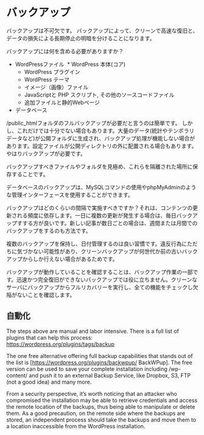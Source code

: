 # バックアップ

バックアップは不可欠です。
バックアップによって、クリーンで高速な復旧と、データの損失による長期停止の明暗を分けることになります。

バックアップには何を含める必要がありますか？

* WordPressファイル
  * WordPress 本体(コア)
  * WordPress プラグイン
  * WordPress テーマ
  * イメージ（画像）ファイル
  * JavaScriptと PHP スクリプト, その他のソースコードファイル
  * 追加ファイルと静的Webページ
* データベース

/public_htmlフォルダのフルバックアップが必要だと言うのは簡単です。
しかし、これだけでは十分でない場合もあります。大量のデータ(統計やテンポラリデータなど)が公開フォルダに生成され、バックアップ処理が機能しない場合があります。設定ファイルが公開ディレクトリの外に配置される場合もあります。やはりバックアップが必要です。

バックアップすべきファイルやフォルダを見極め、これらを隔離された場所に保存することです。

データベースのバックアップは、MySQLコマンドの使用やphpMyAdminのような管理インターフェースを使用することができます。

バックアップはどのくらいの間隔で実施すべきですか？それは、コンテンツの更新される頻度に依存します。一日に複数の更新が発生する場合は、毎日バックアップすする方が良いです。新しい記事が数日ごとの場合は、週間または月間でのバックアップをするのも方法です。

複数のバックアップを保持し、日付管理するのは良い習慣です。違反行為にただちに気づかない可能性があり、クリーンバックアップが何世代か前の古いバックアップからしか行えない場合があるためです。

バックアップが動作していることを確認することは、バックアップ作業の一部です。迅速かつ完全復旧ができないバックアップでは役に立ちません。クリーンなサーバにバックアップからフルリカバリーを実行し、全ての機能をチェックし欠陥がないことを確認します。

## 自動化

The steps above are manual and labor intensive. There is a full list of plugins that can help this process: https://wordpress.org/plugins/tags/backup

The one free alternative offering full backup capabilities that stands out of the list is [https://wordpress.org/plugins/backwpup/ BackWPup]. The free version can be used to save your complete installation including /wp-content/ and push it to an external Backup Service, like Dropbox, S3, FTP (not a good idea) and many more. 

From a security perspective, it’s worth noticing that an attacker who compromised the installation may be able to retrieve credentials and access the remote location of the backups, thus being able to manipulate or delete them. As a good precaution, on the remote side where the backups are stored, an independent process should take the backups and move them to a location inaccessible from the WordPress installation.

